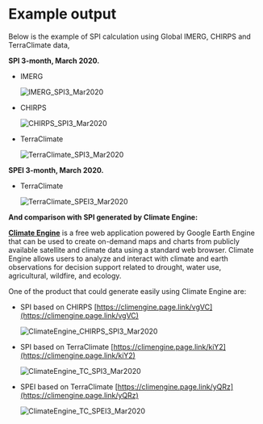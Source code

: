 # Example output

Below is the example of SPI calculation using Global IMERG, CHIRPS and TerraClimate data,

**SPI 3-month, March 2020.**

* IMERG

	![IMERG_SPI3_Mar2020](../../../img/pi-output-imerg-spi.png)

* CHIRPS

	![CHIRPS_SPI3_Mar2020](../../../img/pi-output-chirps-spi.png)

* TerraClimate

	![TerraClimate_SPI3_Mar2020](../../../img/pi-output-terraclimate-spi.png)

**SPEI 3-month, March 2020.**

* TerraClimate

	![TerraClimate_SPEI3_Mar2020](../../../img/pi-output-terraclimate-spei.png)


**And comparison with SPI generated by Climate Engine:**

[**Climate Engine**](http://climateengine.org) is a free web application powered by Google Earth Engine that can be used to create on-demand maps and charts from publicly available satellite and climate data using a standard web browser. Climate Engine allows users to analyze and interact with climate and earth observations for decision support related to drought, water use, agricultural, wildfire, and ecology.

One of the product that could generate easily using Climate Engine are:

* SPI based on CHIRPS [https://climengine.page.link/vgVC](https://climengine.page.link/vgVC)

	![ClimateEngine_CHIRPS_SPI3_Mar2020](../../../img/pi-output-chirps-spi-ce.png)

* SPI based on TerraClimate [https://climengine.page.link/kiY2](https://climengine.page.link/kiY2)

	![ClimateEngine_TC_SPI3_Mar2020](../../../img/pi-output-terraclimate-spi-ce.png)

* SPEI based on TerraClimate [https://climengine.page.link/yQRz](https://climengine.page.link/yQRz)

	![ClimateEngine_TC_SPEI3_Mar2020](../../../img/pi-output-terraclimate-spei-ce.png)